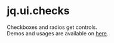 # jq.ui.checks

Checkboxes and radios get controls.  
Demos and usages are available on [here](http://5509.github.com/jq.ui.checks/).
